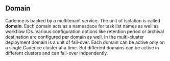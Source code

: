 ## Domain

Cadence is backed by a multitenant service. The unit of isolation is called **domain**. Each domain acts as a namespace for task list names as well as workflow IDs. Various configuration options like retention period or archival destination are configured per domain as well. In the multi-cluster deployment domain is a unit of fail-over. Each domain can be active only on a single Cadence cluster at a time. But different domains can be active in different clusters and can fail-over indpendently.